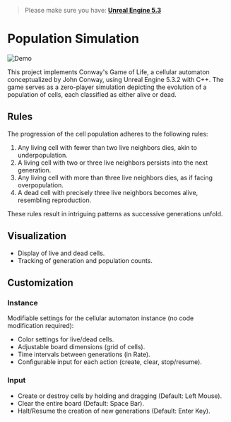 > Please make sure you have: **[Unreal Engine 5.3](https://www.unrealengine.com/en-US/)**

# Population Simulation

![Demo](README/demo.gif)

This project implements Conway's Game of Life, a cellular automaton conceptualized by John Conway, using Unreal Engine 5.3.2 with C++. The game serves as a zero-player simulation depicting the evolution of a population of cells, each classified as either alive or dead.

## Rules
The progression of the cell population adheres to the following rules:

1. Any living cell with fewer than two live neighbors dies, akin to underpopulation.
2. A living cell with two or three live neighbors persists into the next generation.
3. Any living cell with more than three live neighbors dies, as if facing overpopulation.
4. A dead cell with precisely three live neighbors becomes alive, resembling reproduction.

These rules result in intriguing patterns as successive generations unfold.

## Visualization
- Display of live and dead cells.
- Tracking of generation and population counts.

## Customization

### Instance
Modifiable settings for the cellular automaton instance (no code modification required):
- Color settings for live/dead cells.
- Adjustable board dimensions (grid of cells).
- Time intervals between generations (in Rate).
- Configurable input for each action (create, clear, stop/resume).

### Input
- Create or destroy cells by holding and dragging (Default: Left Mouse).
- Clear the entire board (Default: Space Bar).
- Halt/Resume the creation of new generations (Default: Enter Key).
